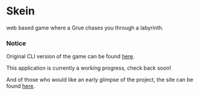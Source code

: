 # Skein

web based game where a Grue chases you through a labyrinth.

### Notice

Original CLI version of the game can be found [here](https://github.com/Carpk/cli_skein).

This application is currently a working progress, check back soon!

And of those who would like an early glimpse of the project, the site can be found [here](https://skein-game.herokuapp.com/).
